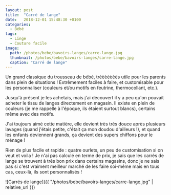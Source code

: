 ```yaml
---
layout: post
title:  "Carré de lange"
date:   2018-12-01 15:48:30 +0100
categories: 
  - Bébé
tags: 
  - Linge
  - Couture facile
image:
  path: /photos/bebe/bavoirs-langes/carre-lange.jpg
  thumbnail: /photos/bebe/bavoirs-langes/carre-lange.jpg
  caption: "Carré de lange"
---
```


Un grand classique du trousseau de bébé, trèèèèèèès utile pour les parents dans plein de situations ! Extrêmement faciles à faire, et customisable pour les personnaliser (couleurs et/ou motifs en feutrine, thermocollant, etc.). 

<!-- more -->

Jusqu'à présent je les achetais, mais j'ai découvert il y a peu qu'on pouvait acheter le tissu de langes directement en magasin. Il existe en plein de couleurs (je me rappelle à l'époque, ils étaient surtout blancs), certains même avec des motifs. 

J'ai toujours aimé cette matière, elle devient très très douce après plusieurs lavages (quand j'étais petite, c'était ça mon doudou d'ailleurs !), et quand les enfants deviennent grands, ça devient des supers chiffons pour le ménage !

Rien de plus facile et rapide : quatre ourlets, un peu de customisation si on veut et voila ! Je n'ai pas calculé en terme de prix, je sais que les carrés de lange se trouvent à très bon prix dans certains magasins, donc je ne sais pas si c'est vraiment meilleur marché de les faire soi-même mais en tous cas, ceux-là, ils sont personnalisés !

![Carrés de lange]({{ "/photos/bebe/bavoirs-langes/carre-lange.jpg" | relative_url }})
